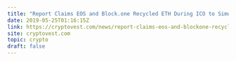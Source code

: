 ```yaml
---
title: "Report Claims EOS and Block.one Recycled ETH During ICO to Simulate Demand"
date: 2019-05-25T01:16:15Z
link: https://cryptovest.com/news/report-claims-eos-and-blockone-recycled-eth-during-ico-to-simulate-demand/?utm_medium=RSS&utm_source=hune
site: cryptovest.com
topic: crypto
draft: false
---
```

